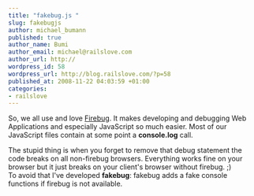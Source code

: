 ```yaml
--- 
title: "fakebug.js "
slug: fakebugjs
author: michael_bumann
published: true
author_name: Bumi
author_email: michael@railslove.com
author_url: http://
wordpress_id: 58
wordpress_url: http://blog.railslove.com/?p=58
published_at: 2008-11-22 04:03:59 +01:00
categories: 
- railslove
---
```

<p>So, we all use and love <a href="http://getfirebug.com">Firebug</a>. It makes developing and debugging Web Applications and especially JavaScript so much easier. Most of our JavaScript files contain at some point a <strong>console.log</strong> call.</p>
<p>
The stupid thing is when you forget to remove that debug statement the code breaks on all non-firebug browsers. Everything works fine on your browser but it just breaks on your client's browser without firebug. ;)<br />
To avoid that I've developed <strong>fakebug</strong>: fakebug adds a fake console functions if firebug is not available. 
</p>

<script src="http://gist.github.com/27085.js"></script>
